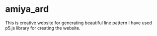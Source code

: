 # amiya_ard
This is creative website for generating beautiful line pattern I have used p5.js library for creating the website.
